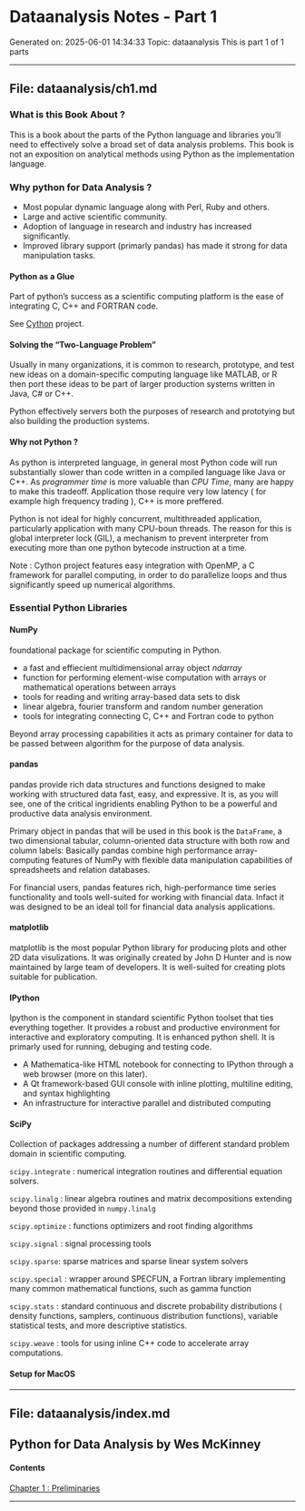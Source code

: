 # Dataanalysis Notes - Part 1
Generated on: 2025-06-01 14:34:33
Topic: dataanalysis
This is part 1 of 1 parts

---

## File: dataanalysis/ch1.md

### What is this Book About ?

This is a book about the parts of the Python language and libraries you’ll need to effectively solve a broad set of data analysis problems. This book is not an exposition on analytical methods using Python as the implementation language.

### Why python for Data Analysis ?

- Most popular dynamic language along with Perl, Ruby and others.
- Large and active scientific community.
- Adoption of language in research and industry has increased significantly.
- Improved library support (primarly pandas) has made it strong for data manipulation tasks.

#### Python as a Glue

Part of python’s success as a scientific computing platform is the ease of integrating C, C++ and FORTRAN code.

See [Cython](http://cython.org) project.

#### Solving the “Two-Language Problem”

Usually in many organizations, it is common to research, prototype, and test new ideas on a domain-specific computing language like MATLAB, or R then port these ideas to be part of larger production systems written in Java, C# or C++.

Python effectively servers both the purposes of research and prototying but also building the production systems.

#### Why not Python ?

As python is interpreted language, in general most Python code will run substantially slower than code written in a compiled language like Java or C++. As *programmer time* is more valuable than *CPU Time*, many are happy to make this tradeoff. Application those require very low latency ( for example high frequency trading ), C++ is more preffered.

Python is not ideal for highly concurrent, multithreaded application, particularly application with many CPU-boun threads. The reason for this is global interpreter lock (GIL), a mechanism to prevent interpreter from executing more than one python bytecode instruction at a time.

Note : Cython project features easy integration with OpenMP, a C framework for parallel computing, in order to do parallelize loops and thus significantly speed up numerical algorithms.

### Essential Python Libraries

#### NumPy

foundational package for scientific computing in Python.

- a fast and effiecient multidimensional array object *ndarray*
- function for performing element-wise computation with arrays or mathematical operations between arrays
- tools for reading and writing array-based data sets to disk
- linear algebra, fourier transform and random number generation
- tools for integrating connecting C, C++ and Fortran code to python

Beyond array processing capabilities it acts as primary container for data to be passed between algorithm for the purpose of data analysis.

#### pandas

pandas provide rich data structures and functions designed to make working with structured data fast, easy, and expressive. It is, as you will see, one of the critical ingridients enabling Python to be a powerful and productive data analysis environment.

Primary object in pandas that will be used in this book is the `DataFrame`, a two dimensional tabular, column-oriented data structure with both row and column labels: Basically pandas combine high performance array-computing features of NumPy with flexible data manipulation capabilities of spreadsheets and relation databases.

For financial users, pandas features rich, high-performance time series functionality and tools well-suited for working with financial data. Infact it was designed to be an ideal toll for financial data analysis applications.

#### matplotlib

matplotlib is the most popular Python library for producing plots and other 2D data visulizations. It was originally created by John D Hunter and is now maintained by large team of developers. It is well-suited for creating plots suitable for publication.

#### IPython

Ipython is the component in standard scientific Python toolset that ties everything together. It provides a robust and productive environment for interactive and exploratory computing. It is enhanced python shell. It is primarly used for running, debuging and testing code.

-  A Mathematica-like HTML notebook for connecting to IPython through a web browser (more on this later).
- A Qt framework-based GUI console with inline plotting, multiline editing, and syntax highlighting
- An infrastructure for interactive parallel and distributed computing

#### SciPy

Collection of packages addressing a number of different standard problem domain in scientific computing.

`scipy.integrate` : numerical integration routines and differential equation solvers.

`scipy.linalg` : linear algebra routines and matrix decompositions extending beyond those provided in `numpy.linalg`

`scipy.optimize` : functions optimizers and root finding algorithms

`scipy.signal` : signal processing tools

`scipy.sparse`: sparse matrices and sparse linear system solvers

`scipy.special` : wrapper around SPECFUN, a Fortran library implementing many common mathematical functions, such as gamma function

`scipy.stats` : standard continuous and discrete probability distributions ( density functions, samplers, continuous distribution functions), variable statistical tests, and more descriptive statistics.

`scipy.weave` : tools for using inline C++ code to accelerate array computations.

#### Setup for MacOS





---

## File: dataanalysis/index.md

## Python for Data Analysis by Wes McKinney

#### Contents

[Chapter 1 : Preliminaries](ch1.md)



---

